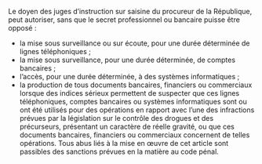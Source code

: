 Le doyen des juges d’instruction sur saisine du procureur de la
République, peut autoriser, sans que le secret professionnel ou bancaire puisse être opposé :
- la mise sous surveillance ou sur écoute, pour une durée déterminée de lignes téléphoniques ;
- la mise sous surveillance, pour une durée déterminée, de comptes bancaires ;
- l’accès, pour une durée déterminée, à des systèmes informatiques ;
- la production de tous documents bancaires, financiers ou commerciaux lorsque des indices sérieux permettent de suspecter que ces lignes téléphoniques, comptes bancaires ou systèmes informatiques sont ou ont été utilisés pour des opérations en rapport avec l’une des infractions prévues par la législation sur le contrôle des drogues et des précurseurs, présentant un caractère de réelle gravité, ou que ces documents bancaires, financiers ou commerciaux concernent de telles opérations.
Tous abus liés à la mise en œuvre de cet article sont passibles des sanctions prévues en la matière au code pénal.